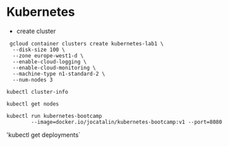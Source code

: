 # Kubernetes 

- create cluster

``` 
 gcloud container clusters create kubernetes-lab1 \
  --disk-size 100 \
  --zone europe-west1-d \
  --enable-cloud-logging \
  --enable-cloud-monitoring \
  --machine-type n1-standard-2 \
  --num-nodes 3
```

`kubectl cluster-info`

`kubectl get nodes`

```
kubectl run kubernetes-bootcamp 
        --image=docker.io/jocatalin/kubernetes-bootcamp:v1 --port=8080
```
           
'kubectl get deployments`
